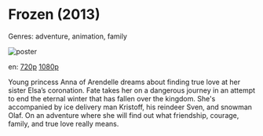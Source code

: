 # Frozen (2013)

Genres: adventure, animation, family

![poster](http://image.tmdb.org/t/p/w500/jIjdFXKUNtdf1bwqMrhearpyjMj.jpg)

en:
  [720p](magnet:?xt=urn:btih:25B4CD46E389E96F80EE42E418CD89D3A65ECD66&tr=udp://glotorrents.pw:6969/announce&tr=udp://tracker.opentrackr.org:1337/announce&tr=udp://torrent.gresille.org:80/announce&tr=udp://tracker.openbittorrent.com:80&tr=udp://tracker.coppersurfer.tk:6969&tr=udp://tracker.leechers-paradise.org:6969&tr=udp://p4p.arenabg.ch:1337&tr=udp://tracker.internetwarriors.net:1337)
  [1080p](magnet:?xt=urn:btih:4956A4E976EA948025C3C3554567CA2820F65F64&tr=udp://glotorrents.pw:6969/announce&tr=udp://tracker.opentrackr.org:1337/announce&tr=udp://torrent.gresille.org:80/announce&tr=udp://tracker.openbittorrent.com:80&tr=udp://tracker.coppersurfer.tk:6969&tr=udp://tracker.leechers-paradise.org:6969&tr=udp://p4p.arenabg.ch:1337&tr=udp://tracker.internetwarriors.net:1337)
  


Young princess Anna of Arendelle dreams about finding true love at her sister Elsa’s coronation. Fate takes her on a dangerous journey in an attempt to end the eternal winter that has fallen over the kingdom. She's accompanied by ice delivery man Kristoff, his reindeer Sven, and snowman Olaf. On an adventure where she will find out what friendship, courage, family, and true love really means.